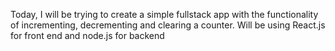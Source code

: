 Today, I will be trying to create a simple fullstack app with the functionality of incrementing, decrementing and clearing a counter. Will be using React.js for front end and node.js for backend
